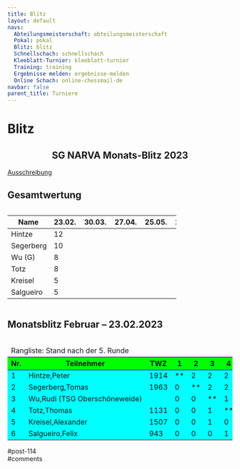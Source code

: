 ```yaml
---
title: Blitz 
layout: default
navs:
  Abteilungsmeisterschaft: abteilungsmeisterschaft
  Pokal: pokal
  Blitz: blitz
  Schnellschach: schnellschach
  Kleeblatt-Turnier: kleeblatt-turnier
  Training: training
  Ergebnisse melden: ergebnisse-melden
  Online Schach: online-chessmail-de
navbar: false
parent_title: Turniere
---
```

<div class="post-114 page type-page status-publish hentry" id="post-114">
<h1 class="entry-title">Blitz</h1>
<div class="entry-content">
<div class="aligncenter">
<h2 class="heading2" style="text-align: center;">SG NARVA Monats-Blitz 2023</h2>
<p><a href="https://www.narva-schach.de/wordpress/wp-content/uploads/2022/12/Blitzschach-2023.pdf">Ausschreibung</a></p>
<h2>Gesamtwertung</h2>
<div style="overflow: auto;">
<table class="footable" style="width: 75%;">
<thead>
<tr>
<th style="padding-right: 10px; width: 15%;">Name</th>
<th style="padding-right: 10px; width: 5%;">23.02.</th>
<th style="padding-right: 10px; width: 5%;">30.03.</th>
<th style="padding-right: 10px; width: 5%;">27.04.</th>
<th style="padding-right: 10px; width: 5%;">25.05.</th>
<th style="padding-right: 10px; width: 5%;">29.06.</th>
<th style="padding-right: 10px; width: 5%;">27.07.</th>
<th style="padding-right: 10px; width: 5%;">31.08.</th>
<th style="padding-right: 10px; width: 5%;">28.09.</th>
<th style="padding-right: 10px; width: 5%;">26.10.</th>
<th style="padding-right: 10px; width: 5%;">30.11.</th>
<th data-type="numeric" style="padding-right: 10px; width: 8.68621%;"><strong>Gesamt</strong></th>
</tr>
</thead>
<tbody>
<tr>
<td style="width: 16.3952%;">Hintze</td>
<td style="width: 7.81759%;">12</td>
<td style="width: 7.49186%;"></td>
<td style="width: 7.49186%;"></td>
<td style="width: 7.49186%;"></td>
<td style="width: 7.49186%;"></td>
<td style="width: 7.49186%;"></td>
<td style="width: 7.49186%;"></td>
<td style="width: 7.49186%;"></td>
<td style="width: 7.49186%;"></td>
<td style="width: 7.49186%;"></td>
<td style="width: 8.68621%;">12</td>
</tr>
<tr>
<td style="width: 16.3952%;">Segerberg</td>
<td style="width: 7.81759%;">10</td>
<td style="width: 7.49186%;"></td>
<td style="width: 7.49186%;"></td>
<td style="width: 7.49186%;"></td>
<td style="width: 7.49186%;"></td>
<td style="width: 7.49186%;"></td>
<td style="width: 7.49186%;"></td>
<td style="width: 7.49186%;"></td>
<td style="width: 7.49186%;"></td>
<td style="width: 7.49186%;"></td>
<td style="width: 8.68621%;">10</td>
</tr>
<tr>
<td style="width: 16.3952%;">Wu (G)</td>
<td style="width: 7.81759%;">8</td>
<td style="width: 7.49186%;"></td>
<td style="width: 7.49186%;"></td>
<td style="width: 7.49186%;"></td>
<td style="width: 7.49186%;"></td>
<td style="width: 7.49186%;"></td>
<td style="width: 7.49186%;"></td>
<td style="width: 7.49186%;"></td>
<td style="width: 7.49186%;"></td>
<td style="width: 7.49186%;"></td>
<td style="width: 8.68621%;">8</td>
</tr>
<tr>
<td style="width: 16.3952%;">Totz</td>
<td style="width: 7.81759%;">8</td>
<td style="width: 7.49186%;"></td>
<td style="width: 7.49186%;"></td>
<td style="width: 7.49186%;"></td>
<td style="width: 7.49186%;"></td>
<td style="width: 7.49186%;"></td>
<td style="width: 7.49186%;"></td>
<td style="width: 7.49186%;"></td>
<td style="width: 7.49186%;"></td>
<td style="width: 7.49186%;"></td>
<td style="width: 8.68621%;">8</td>
</tr>
<tr>
<td style="width: 16.3952%;">Kreisel</td>
<td style="width: 7.81759%;">5</td>
<td style="width: 7.49186%;"></td>
<td style="width: 7.49186%;"></td>
<td style="width: 7.49186%;"></td>
<td style="width: 7.49186%;"></td>
<td style="width: 7.49186%;"></td>
<td style="width: 7.49186%;"></td>
<td style="width: 7.49186%;"></td>
<td style="width: 7.49186%;"></td>
<td style="width: 7.49186%;"></td>
<td style="width: 8.68621%;">5</td>
</tr>
<tr>
<td style="width: 16.3952%;">Salgueiro</td>
<td style="width: 7.81759%;">5</td>
<td style="width: 7.49186%;"></td>
<td style="width: 7.49186%;"></td>
<td style="width: 7.49186%;"></td>
<td style="width: 7.49186%;"></td>
<td style="width: 7.49186%;"></td>
<td style="width: 7.49186%;"></td>
<td style="width: 7.49186%;"></td>
<td style="width: 7.49186%;"></td>
<td style="width: 7.49186%;"></td>
<td style="width: 8.68621%;">5</td>
</tr>
</tbody>
</table>
</div>
<h2>Monatsblitz Februar – 23.02.2023</h2>
<div style="overflow: auto;">
<table class="clean swiss">
<thead>
<tr>
<td colspan="11">Rangliste: Stand nach der 5. Runde</td>
</tr>
<tr bgcolor="#00FF00">
<th>Nr.</th>
<th>Teilnehmer</th>
<th>TWZ</th>
<th>1</th>
<th>2</th>
<th>3</th>
<th>4</th>
<th>5</th>
<th>6</th>
<th>Punkte</th>
<th>SoBerg</th>
</tr>
</thead>
<tbody>
<tr bgcolor="#00FFFF">
<td>1</td>
<td>Hintze,Peter</td>
<td>1914</td>
<td>**</td>
<td>2</td>
<td>2</td>
<td>2</td>
<td>2</td>
<td>2</td>
<td>10.0</td>
<td>40.00</td>
</tr>
<tr bgcolor="#00FFFF">
<td>2</td>
<td>Segerberg,Tomas</td>
<td>1963</td>
<td>0</td>
<td>**</td>
<td>2</td>
<td>2</td>
<td>2</td>
<td>2</td>
<td>8.0</td>
<td>24.00</td>
</tr>
<tr bgcolor="#00FFFF">
<td>3</td>
<td nowrap="nowrap">Wu,Rudi (TSG Oberschöneweide)</td>
<td></td>
<td>0</td>
<td>0</td>
<td>**</td>
<td>1</td>
<td>1</td>
<td>2</td>
<td>4.0</td>
<td>10.00</td>
</tr>
<tr bgcolor="#00FFFF">
<td>4</td>
<td>Totz,Thomas</td>
<td>1131</td>
<td>0</td>
<td>0</td>
<td>1</td>
<td>**</td>
<td>2</td>
<td>1</td>
<td>4.0</td>
<td>10.00</td>
</tr>
<tr bgcolor="#00FFFF">
<td>5</td>
<td>Kreisel,Alexander</td>
<td>1507</td>
<td>0</td>
<td>0</td>
<td>1</td>
<td>0</td>
<td>**</td>
<td>1</td>
<td>2.0</td>
<td>6.00</td>
</tr>
<tr bgcolor="#00FFFF">
<td>6</td>
<td>Salgueiro,Felix</td>
<td>943</td>
<td>0</td>
<td>0</td>
<td>0</td>
<td>1</td>
<td>1</td>
<td>**</td>
<td>2.0</td>
<td>6.00</td>
</tr>
</tbody>
</table>
</div>
</div>
</div><!-- .entry-content -->
</div> #post-114 
<div id="comments">
</div> #comments 

